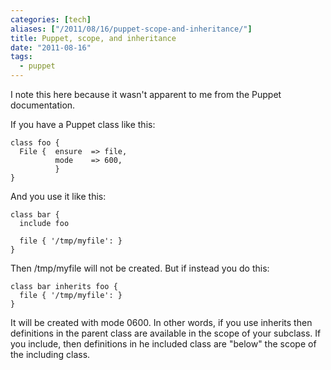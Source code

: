 ```yaml
---
categories: [tech]
aliases: ["/2011/08/16/puppet-scope-and-inheritance/"]
title: Puppet, scope, and inheritance
date: "2011-08-16"
tags:
  - puppet
---
```


I note this here because it wasn't apparent to me from the Puppet documentation.

If you have a Puppet class like this:
    
    
    class foo {
      File {  ensure  => file,
              mode    => 600,
              }
    }
    

And you use it like this:
    
    
    class bar {
      include foo
    
      file { '/tmp/myfile': }
    }
    

Then /tmp/myfile will not be created. But if instead you do this:
    
    
    class bar inherits foo {
      file { '/tmp/myfile': }
    }
    

It will be created with mode 0600. In other words, if you use inherits then definitions in the parent class are available in the scope of your subclass. If you include, then definitions in he included class are "below" the scope of the including class.
